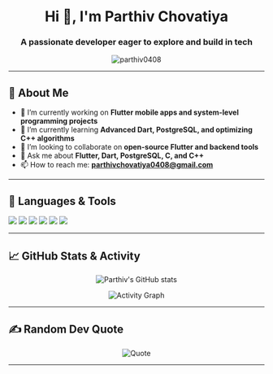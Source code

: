 <!---- 👋 Hi, I’m @PARTHIVCHOVATIYA
- 👀 I’m interested in ...
- 🌱 I’m currently learning ...
- 💞️ I’m looking to collaborate on ...
- 📫 How to reach me ...

-  <img src="https://komarev.com/ghpvc/?username=parthiv0408&label=Profile%20views&color=0e75b6&style=flat" alt="Parthiv" />
<div style="display: flex; justify-content: center; align-items: center; gap: 20px; margin-bottom: 20px;">
    <img src="https://github-readme-activity-graph.vercel.app/graph?username=parthiv0408&theme=xcode&hide_border=true" />
  </div> --->
<!--- <img src="https://github-readme-stats.vercel.app/api?username=parthiv0408&show_icons=true&theme=gruvbox&count_private=true" alt="xiaomingx's GitHub stats" style="max-width: 400px; border-radius: 8px; box-shadow: 0 2px 5px rgba(0, 0, 0, 0.1);"/>
--->
<!---
PARTHIVCHOVATIYA0408/PARTHIVCHOVATIYA0408 is a ✨ special ✨ repository because its `README.md` (this file) appears on your GitHub profile.
You can click the Preview link to take a look at your changes.
--->

<h1 align="center">Hi 👋, I'm Parthiv Chovatiya</h1>
<h3 align="center">A passionate developer eager to explore and build in tech</h3>

<p align="center">
  <img src="https://komarev.com/ghpvc/?username=parthiv0408&label=Profile%20views&color=0e75b6&style=flat" alt="parthiv0408" />
</p>

---

## 🧠 About Me

- 🔭 I’m currently working on **Flutter mobile apps and system-level programming projects**
- 🌱 I’m currently learning **Advanced Dart, PostgreSQL, and optimizing C++ algorithms**
- 👯 I’m looking to collaborate on **open-source Flutter and backend tools**
- 💬 Ask me about **Flutter, Dart, PostgreSQL, C, and C++**
- 📫 How to reach me: **parthivchovatiya0408@gmail.com**

---

## 🚀 Languages & Tools

<p align="left">
  <img src="https://img.shields.io/badge/C-00599C?style=for-the-badge&logo=c&logoColor=white"/>
  <img src="https://img.shields.io/badge/C++-00599C?style=for-the-badge&logo=c%2B%2B&logoColor=white"/>
  <img src="https://img.shields.io/badge/Dart-0175C2?style=for-the-badge&logo=dart&logoColor=white"/>
  <img src="https://img.shields.io/badge/Flutter-02569B?style=for-the-badge&logo=flutter&logoColor=white"/>
  <img src="https://img.shields.io/badge/PostgreSQL-336791?style=for-the-badge&logo=postgresql&logoColor=white"/>
  <img src="https://img.shields.io/badge/GitHub-100000?style=for-the-badge&logo=github&logoColor=white"/>
</p>

---

## 📈 GitHub Stats & Activity

<p align="center">
  <img src="https://github-readme-stats.vercel.app/api?username=parthiv0408&show_icons=true&theme=gruvbox&count_private=true" alt="Parthiv's GitHub stats" />
</p>

<!-- Add a contribution graph -->
<p align="center">
  <img src="https://github-readme-activity-graph.vercel.app/graph?username=parthiv0408&theme=xcode&hide_border=true" alt="Activity Graph">
</p>

---

## ✍️ Random Dev Quote

<p align="center">
  <img src="https://quotes-github-readme.vercel.app/api?type=horizontal&theme=tokyonight" alt="Quote">
</p>

---


